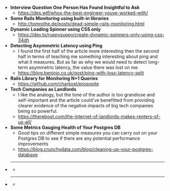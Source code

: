 - **Interview Question One Person Has Found Insightful to Ask**
  - https://des.wtf/whos-the-best-engineer-youve-worked-with/
- **Some Rails Monitoring using built-in libraries**
  - http://tomrothe.de/posts/dead-simple-rails-monitoring.html
- **Dynamic Loading Spinner using CSS only**
  - https://dev.to/ruppysuppy/create-dynamic-spinners-only-using-css-34dh
- **Detecting Asymmetric Latency using Ping**
  - I found the first half of the article more interesting then the second half in terms of teaching me something interesting about ping and what it measures. But as far as why we would need to detect long-term asymmetric latency, the value there was lost on me.
  - https://blog.benjojo.co.uk/post/ping-with-loss-latency-split
- **Rails Library for Monitoring N+1 Queries**
  - https://github.com/charkost/prosopite
- **Tech Companies as Landlords**
  - I like the analogy, but the tone of the author is too grandiose and self-important and the article could've benefitted from providing clearer evidence of the negative impacts of big tech companies being so powerful.
  - https://thereboot.com/the-internet-of-landlords-makes-renters-of-us-all/
- **Some Metrics Gauging Health of Your Postgres DB**
  - Good tips on different simple measures you can carry out on your Postgres DB to see if there are any potential performance improvements
  - https://blog.crunchydata.com/blog/cleaning-up-your-postgres-database
- ****
  - 
- ****
  - 